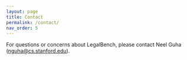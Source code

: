 ```yaml
---
layout: page
title: Contact
permalink: /contact/
nav_order: 5
---
```


For questions or concerns about LegalBench, please contact Neel Guha (<nguha@cs.stanford.edu>).
